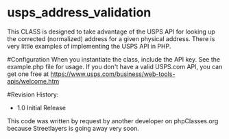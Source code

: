 # usps_address_validation
This CLASS is designed to take advantage of the USPS API for looking up the corrected (normalized) address for a given physical address. There is very little examples of implementing the USPS API in PHP. 
  
#Configuration
When you instantiate the class, include the API key. See the example.php file for usage. If you don't have a valid USPS.com API, you can get one free at https://www.usps.com/business/web-tools-apis/welcome.htm 

#Revision History:
* 1.0 Initial Release

This code was written by request by another developer on phpClasses.org because Streetlayers is going away very soon. 
